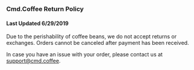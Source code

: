 
### Cmd.Coffee Return Policy
#### Last Updated 6/29/2019

Due to the perishability of coffee beans, we do not accept returns or exchanges. Orders cannot be canceled after payment has been received.

In case you have an issue with your order, please contact us at support@cmd.coffee. 

